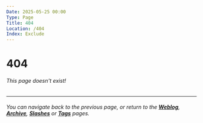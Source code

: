 ```yaml
---
Date: 2025-05-25 00:00
Type: Page
Title: 404
Location: /404
Index: Exclude
---
```


# 404

###### This page doesn't exist!

---

###### You can navigate back to the previous page, or return to the [**Weblog**](/), [**Archive**](/archive), [**Slashes**](/slashes) or [**Tags**](/tags) pages.


